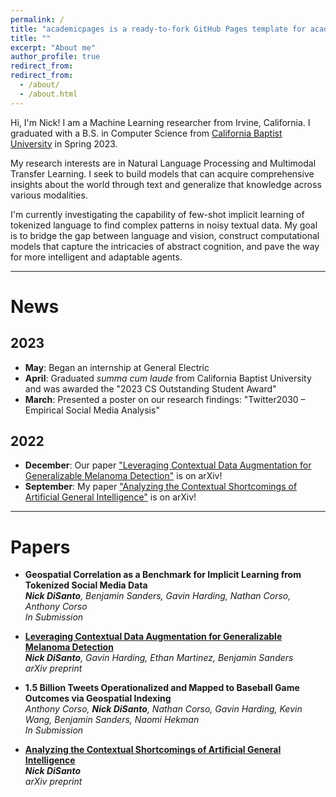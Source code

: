 ```yaml
---
permalink: /
title: "academicpages is a ready-to-fork GitHub Pages template for academic personal websites"
title: ""
excerpt: "About me"
author_profile: true
redirect_from: 
redirect_from:
  - /about/
  - /about.html
---
```


Hi, I'm Nick! I am a Machine Learning researcher from Irvine, California. I graduated with a B.S. in Computer Science from [California Baptist University](https://calbaptist.edu) in Spring 2023.

My research interests are in Natural Language Processing and Multimodal Transfer Learning. I seek to build models that can acquire comprehensive insights about the world through text and generalize that knowledge across various modalities.

I'm currently investigating the capability of few-shot implicit learning of tokenized language to find complex patterns in noisy textual data. My goal is to bridge the gap between language and vision, construct computational models that capture the intricacies of abstract cognition, and pave the way for more intelligent and adaptable agents.

------------------
# News

## 2023

- **May**: Began an internship at General Electric
- **April**: Graduated *summa cum laude* from California Baptist University and was awarded the "2023 CS Outstanding Student Award"
- **March**: Presented a poster on our research findings: "Twitter2030 – Empirical Social Media Analysis"

## 2022
- **December**: Our paper ["Leveraging Contextual Data Augmentation for Generalizable Melanoma Detection"](https://arxiv.org/abs/2212.05116) is on arXiv!
- **September**: My paper ["Analyzing the Contextual Shortcomings of Artificial General Intelligence"](https://arxiv.org/abs/2304.00002) is on arXiv!

------------------
# Papers

- **Geospatial Correlation as a Benchmark for Implicit Learning from Tokenized Social Media Data** \
***Nick DiSanto**, Benjamin Sanders, Gavin Harding, Nathan Corso, Anthony Corso* \
*In Submission*


- [**Leveraging Contextual Data Augmentation for Generalizable Melanoma Detection**](https://arxiv.org/abs/2212.05116) \
***Nick DiSanto**, Gavin Harding, Ethan Martinez, Benjamin Sanders* \
*arXiv preprint*


- **1.5 Billion Tweets Operationalized and Mapped to Baseball Game Outcomes via Geospatial Indexing** \
*Anthony Corso, **Nick DiSanto**, Nathan Corso, Gavin Harding, Kevin Wang, Benjamin Sanders, Naomi Hekman* \
*In Submission*


- [**Analyzing the Contextual Shortcomings of Artificial General Intelligence**](https://arxiv.org/abs/2304.00002) \
***Nick DiSanto*** \
*arXiv preprint*
